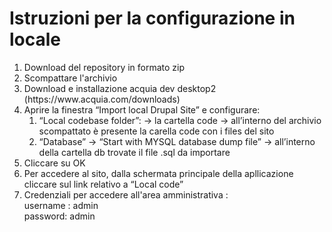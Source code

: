 # Istruzioni per la configurazione in locale

<ol>
<li> Download del repository in formato zip</li>
<li>Scompattare l'archivio</li>
<li>Download e installazione acquia dev desktop2 (https://www.acquia.com/downloads) </li>
<li>Aprire la finestra “Import local Drupal Site” e configurare:
	<ol>
	<li> “Local codebase folder”: -> la cartella code -> all’interno del archivio scompattato è presente la carella code con i files del sito</li>
	<li>
	“Database” -> “Start with MYSQL database dump file” -> all’interno della cartella db trovate il file .sql da importare</li>
	</ol>
<li> Cliccare su OK</li>
<li>Per accedere al sito, dalla schermata principale della apllicazione cliccare sul link relativo a “Local code”</li>
<li> Credenziali per accedere all'area amministrativa :
		<br />
		username : admin <br />
		password:  admin
</li>
</ol>
